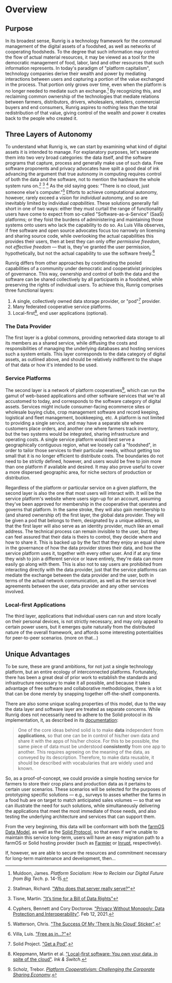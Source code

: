 # Overview
## Purpose
In its broadest sense, Runrig is a technology framework for the communal management of the digital assets of a foodshed, as well as networks of cooperating foodsheds. To the degree that such information may control the flow of actual material resources, it may be viewed as a tool for the democratic management of food, labor, land and other resources that such information represents. In today's paradigm of "platform capitalism", technology companies derive their wealth and power by mediating interactions between users and capturing a portion of the value exchanged in the process. That portion only grows over time, even when the platform is no longer needed to mediate such an exchange.[^1] By recognizing this, and reclaiming common ownership of the technologies that mediate relations between farmers, distributors, drivers, wholesalers, retailers, commercial buyers and end consumers, Runrig aspires to nothing less than the total redistribution of that value, giving control of the wealth and power it creates back to the people who created it.

## Three Layers of Autonomy
To understand what Runrig is, we can start by examining what kind of digital assets it is intended to manage. For explanatory purposes, let's separate them into two very broad categories: the data itself, and the software programs that capture, process and generally make use of such data. Free software proponents and privacy advocates have spilt a good deal of ink advancing the argument that true autonomy in computing requires control of both the data and the software, not to mention the hardware the whole system runs on.[^2] [^3] [^4] As the old saying goes: "There is no cloud, just someone else's computer."[^5] Efforts to achieve computational autonomy, however, rarely exceed a vision for _individual_ autonomy, and so are inevitably limited by individual _capabilities_. These solutions generally fall short in one of two ways: either they must curtail the range of functionality users have come to expect from so-called "Software-as-a-Service" (SaaS) platforms; or they foist the burdens of administering and maintaining those systems onto users who lack the capability to do so. As Luis Villa observes, if free software and open source advocates focus too narrowly on licensing and sharing source code, while overlooking the actual capabilities this provides their users, then at best they can only offer _permissive freedom_, not _effective freedom_ — that is, they've granted the user permission, hypothetically, but not the actual capability to use the software freely.[^6]

Runrig differs from other approaches by coordinating the pooled capabilities of a community under democratic and cooperativist principles of governance. This way, ownership and control of both the data and the software can be shared collectively by all participants in a foodshed, while preserving the rights of individual users. To achieve this, Runrig comprises three functional layers:

1. A single, collectively owned data storage provider, or "pod"[^7] provider.
2. Many federated cooperative service platforms.
3. Local-first[^8], end user applications (optional).
<!-- TODO: Is this third layer necessary? -->

### The Data Provider
The first layer is a global commons, providing networked data storage to all its members as a shared service, while diffusing the costs and responsibilities of managing the underlying databases and hosting services such a system entails. This layer corresponds to the data category of digital assets, as outlined above, and should be relatively indifferent to the shape of that data or how it's intended to be used.

### Service Platforms
The second layer is a network of platform cooperatives[^9], which can run the gamut of web-based applications and other software services that we're all accustomed to today, and corresponds to the software category of digital assets. Services might include consumer-facing ecommerce sites or wholesale buying clubs, crop management software and record keeping, logistical and fleet management, bookkeeping, etc. A platform is not limited to providing a single service, and may have a separate site where customers place orders, and another one where farmers track inventory, but the two systems would be integrated, sharing infrastructure and operating costs. A single service platform would best serve a geographically contiguous region, what we loosely call a "foodshed", in order to tailor those services to their particular needs, without getting too small that it is no longer efficient to distribute costs. The boundaries do not need to be strictly defined, however, and users would be free to join more than one platform if available and desired. It may also prove useful to cover a more dispersed geographic area, for niche sectors of production or distribution.

Regardless of the platform or particular service on a given platform, the second layer is also the one that most users will interact with. It will be the service platform's website where users sign-up for an account, assuming they've been approved for membership in the cooperative that operates and governs that platform. In the same stroke, they will also gain membership to (and shared ownership of) the first layer, the global data provider. They will be given a pod that belongs to them, designated by a unique address, so that the first layer will also serve as an identity provider, much like an email address. The technical process can remain invisible to the user, but they can feel assured that their data is theirs to control, they decide where and how to share it. This is backed up by the fact that they enjoy an equal share in the governance of how the data provider stores their data, and how the service platform uses it, together with every other user. And if at any time they wish to join a different service or leave entirely, they're data can more easily go along with them. This is also not to say users are prohibited from interacting directly with the data provider, just that the service platforms can mediate the exchange between the data provider and the user, both in terms of the actual network communication, as well as the service level agreements between the user, data provider and any other services involved.

### Local-first Applications
The third layer, applications that individual users can run and store locally on their personal devices, is not strictly necessary, and may only appeal to certain power users, but it emerges quite naturally from the distributed nature of the overall framework, and affords some interesting potentialities for peer-to-peer scenarios. (more on that...)

## Unique Advantages
To be sure, these are grand ambitions, for not just a single technology platform, but an entire ecology of interconnected platforms. Fortunately, there has been a great deal of prior work to establish the standards and infrastructure necessary to make it all possible, and because it takes advantage of free software and collaborative methodologies, there is a lot that can be done merely by snapping together off-the-shelf components.

There are also some unique scaling properties of this model, due to the way the data layer and software layer are treated as separate concerns. While Runrig does not necessarily need to adhere to the Solid protocol in its implementation, it, as described in its [documentation](https://solidproject.org/developers/vocabularies):

> One of the core ideas behind solid is to make __data__ independent from __applications__, so that one can be in control of his/her own data and share it with the apps of his/her choice. For this to be possible, the same piece of data must be understood __consistently__ from one app to another. This requires agreeing on the meaning of the data, as conveyed by its description. Therefore, to make data reusable, it should be described with vocabularies that are widely used and known.

So, as a proof-of-concept, we could provide a simple hosting service for farmers to store their crop plans and production data as it pertains to certain user scenarios. These scenarios will be selected for the purposes of prototyping specific solutions — e.g., surveys to asses whether the farms in a food hub are on target to match anticipated sales volumes — so that we can illustrate the need for such solutions, while simultaneously delivering the applications that meet the most immediate of those needs, and also testing the underlying architecture and services that can support them.

From the very beginning, this data will be conformant with both the [farmOS Data Model](https://farmos.org/model/), as well as the [Solid Protocol](https://solidproject.org/TR/protocol), so that even if we're unable to maintain this service long-term, users will have an easy migration path to a farmOS or Solid hosting provider (such as [Farmier](https://farmier.com/) or [Inrupt](https://start.inrupt.com/), respectively).

If, however, we are able to secure the resources and commitment necessary for long-term maintenance and development, then...

[^1]: Muldoon, James. _Platform Socialism: How to Reclaim our Digital Future from Big Tech_. p. 14-15.
[^2]: Stallman, Richard. ["Who does that server really serve?"](https://www.gnu.org/philosophy/who-does-that-server-really-serve.en.html)
[^3]: Tisne, Martin. ["It’s time for a Bill of Data Rights"](https://www.technologyreview.com/2018/12/14/138615/its-time-for-a-bill-of-data-rights/)
[^4]: Cyphers, Bennett and Cory Doctorow. ["Privacy Without Monopoly: Data Protection and Interoperability"](https://www.eff.org/wp/interoperability-and-privacy). Feb 12, 2021.
[^5]: Watterson, Chris. ["The Success Of My 'There Is No Cloud' Sticker"](https://www.chriswatterston.com/article/success-of-my-there-is-no-cloud-sticker).
[^6]: Villa, Luis. ["Free as in...?"](https://lu.is/blog/2016/03/23/free-as-in-my-libreplanet-2016-talk/)
[^7]: Solid Project. ["Get a Pod"](https://solidproject.org/users/get-a-pod).
[^8]: Kleppmann, Martin et al. ["Local-first software: You own your data, in spite of the cloud"](https://www.inkandswitch.com/local-first/). _Ink & Switch_.
[^9]: Scholz, Trebor. [_Platform Cooperativism: Challenging the Corporate Sharing Economy_](https://rosalux.nyc/platform-cooperativism-2/).
